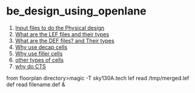 # be_design_using_openlane

1. [Input files to do the Physical design](https://github.com/visionvlsi/be_design_using_openlane/blob/main/what_inputs_required_for_PD.md)<br/>
2. [What are the LEF files and their types](https://github.com/visionvlsi/be_design_using_openlane/blob/main/LEF_files.md)<br/>
3. [What are the DEF files? and Their types](https://github.com/visionvlsi/be_design_using_openlane/blob/main/About_DEF_files.md)<br/>
4. [Why use decap cells](https://github.com/visionvlsi/be_design_using_openlane/blob/main/why_decap_cells.md)<br/>
5. [Why use filler cells](https://github.com/visionvlsi/be_design_using_openlane/blob/main/why_filler_cells.md)<br/>
6. [other types of cells](https://github.com/visionvlsi/be_design_using_openlane/blob/main/other_cells.md)<br/>
7. [why do CTS](https://github.com/visionvlsi/be_design_using_openlane/blob/main/why_CTS.md)



from floorplan directory>magic -T sky130A.tech lef read /tmp/merged.lef def read filename.def &

